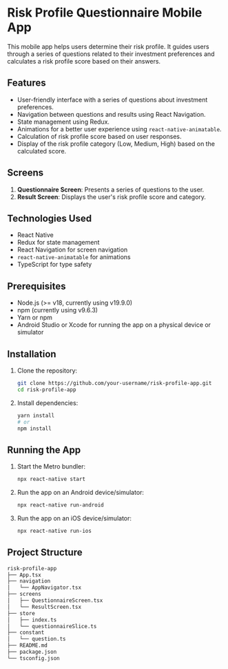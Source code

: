 # Risk Profile Questionnaire Mobile App

This mobile app helps users determine their risk profile. It guides users through a series of questions related to their investment preferences and calculates a risk profile score based on their answers.

## Features

- User-friendly interface with a series of questions about investment preferences.
- Navigation between questions and results using React Navigation.
- State management using Redux.
- Animations for a better user experience using `react-native-animatable`.
- Calculation of risk profile score based on user responses.
- Display of the risk profile category (Low, Medium, High) based on the calculated score.

## Screens

1. **Questionnaire Screen**: Presents a series of questions to the user.
2. **Result Screen**: Displays the user's risk profile score and category.

## Technologies Used

- React Native
- Redux for state management
- React Navigation for screen navigation
- `react-native-animatable` for animations
- TypeScript for type safety

## Prerequisites

- Node.js (>= v18, currently using v19.9.0)
- npm (currently using v9.6.3)
- Yarn or npm
- Android Studio or Xcode for running the app on a physical device or simulator

## Installation

1. Clone the repository:
    ```bash
    git clone https://github.com/your-username/risk-profile-app.git
    cd risk-profile-app
    ```

2. Install dependencies:
    ```bash
    yarn install
    # or
    npm install
    ```

## Running the App

1. Start the Metro bundler:
    ```bash
    npx react-native start
    ```

2. Run the app on an Android device/simulator:
    ```bash
    npx react-native run-android
    ```

3. Run the app on an iOS device/simulator:
    ```bash
    npx react-native run-ios
    ```

## Project Structure

```bash
risk-profile-app
├── App.tsx
├── navigation
│   └── AppNavigator.tsx
├── screens
│   ├── QuestionnaireScreen.tsx
│   └── ResultScreen.tsx
├── store
│   ├── index.ts
│   └── questionnaireSlice.ts
├── constant
│   └── question.ts
├── README.md
├── package.json
└── tsconfig.json

